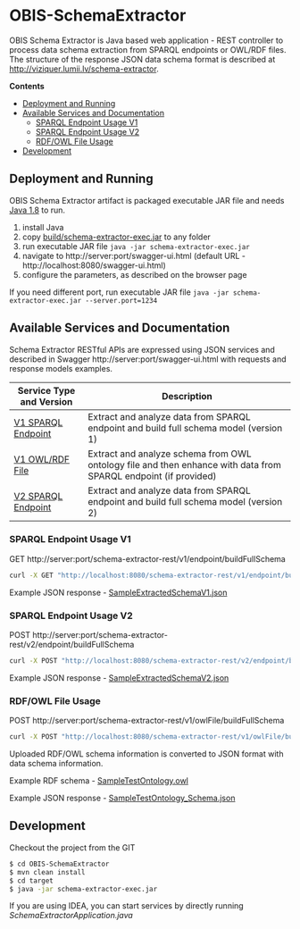 # OBIS-SchemaExtractor

OBIS Schema Extractor is Java based web application - REST controller to process data schema extraction from SPARQL endpoints or OWL/RDF files.
The structure of the response JSON data schema format is described at http://viziquer.lumii.lv/schema-extractor.

**Contents**
- [Deployment and Running](#deployment-and-running)
- [Available Services and Documentation](#available-services-and-documentation)
  - [SPARQL Endpoint Usage V1](#sparql-endpoint-usage-v1)
  - [SPARQL Endpoint Usage V2](#sparql-endpoint-usage-v2)
  - [RDF/OWL File Usage](#rdfowl-file-usage)
- [Development](#development)

## Deployment and Running

OBIS Schema Extractor artifact is packaged executable JAR file and needs [Java 1.8](https://www.java.com/en/) to run.

1. install Java
2. copy [build/schema-extractor-exec.jar](build/schema-extractor-exec.jar) to any folder
3. run executable JAR file `java -jar schema-extractor-exec.jar`
4. navigate to http://server:port/swagger-ui.html (default URL - http://localhost:8080/swagger-ui.html)
5. configure the parameters, as described on the browser page

If you need different port, run executable JAR file `java -jar schema-extractor-exec.jar --server.port=1234`

## Available Services and Documentation

Schema Extractor RESTful APIs are expressed using JSON services and described in Swagger http://server:port/swagger-ui.html with requests and response models examples.

| Service Type and Version  | Description |
| ------------- | ------------- |
| [V1 SPARQL Endpoint](#sparql-endpoint-usage-v1)  | Extract and analyze data from SPARQL endpoint and build full schema model (version 1)  |
| [V1 OWL/RDF File](#rdfowl-file-usage) | Extract and analyze schema from OWL ontology file and then enhance with data from SPARQL endpoint (if provided)  |
| [V2 SPARQL Endpoint](#sparql-endpoint-usage-v2) | Extract and analyze data from SPARQL endpoint and build full schema model (version 2)  |

### SPARQL Endpoint Usage V1

GET http://server:port/schema-extractor-rest/v1/endpoint/buildFullSchema

```sh
curl -X GET "http://localhost:8080/schema-extractor-rest/v1/endpoint/buildFullSchema?endpointUrl=http%3A%2F%2Flocalhost%3A8890%2Fsparql&graphName=MiniUniv&version=fewComplexQueries&mode=full&enableLogging=false&excludeSystemClasses=true&excludeMetaDomainClasses=false&excludePropertiesWithoutClasses=true" -H "accept: application/json"
```
Example JSON response - [SampleExtractedSchemaV1.json](build/SampleExtractedSchemaV1.json)

### SPARQL Endpoint Usage V2

POST http://server:port/schema-extractor-rest/v2/endpoint/buildFullSchema
  
```sh
curl -X POST "http://localhost:8080/schema-extractor-rest/v2/endpoint/buildFullSchema?endpointUrl=http%3A%2F%2Flocalhost%3A8890%2Fsparql&graphName=MiniUniv&calculateSubClassRelations=true&calculatePropertyPropertyRelations=true&calculateDomainAndRangePairs=true&calculateDataTypes=true&calculateCardinalitiesMode=propertyLevelAndClassContext&minimalAnalyzedClassSize=0&enableLogging=true" -H "accept: application/json" -H "Content-Type: multipart/form-data"
```
Example JSON response - [SampleExtractedSchemaV2.json](build/SampleExtractedSchemaV2.json)

### RDF/OWL File Usage

POST http://server:port/schema-extractor-rest/v1/owlFile/buildFullSchema

```sh
curl -X POST "http://localhost:8080/schema-extractor-rest/v1/owlFile/buildFullSchema?abstractPropertyThreshold=10&propertyInstanceCountThreshold=1000&calculateCardinalities=false" -H "accept: application/json" -H "Content-Type: multipart/form-data" -F "file=@SampleTestOntology.owl;type="
```

Uploaded RDF/OWL schema information is converted to JSON format with data schema information.

Example RDF schema - [SampleTestOntology.owl](build/SampleTestOntology.owl)

Example JSON response - [SampleTestOntology_Schema.json](build/SampleTestOntology_Schema.json)



## Development

Checkout the project from the GIT

```sh
$ cd OBIS-SchemaExtractor
$ mvn clean install
$ cd target
$ java -jar schema-extractor-exec.jar
```

If you are using IDEA, you can start services by directly running *SchemaExtractorApplication.java*
